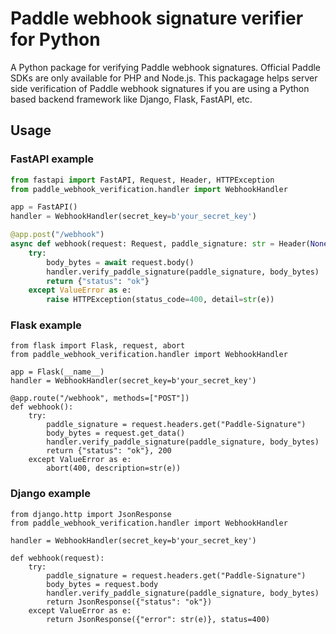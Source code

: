 # Paddle webhook signature verifier for Python
A Python package for verifying Paddle webhook signatures. Official Paddle SDKs are only available for PHP and Node.js. This packagage helps server side verification of Paddle webhook signatures if you are using a Python based backend framework like Django, Flask, FastAPI, etc.

## Usage
### FastAPI example
```Python
from fastapi import FastAPI, Request, Header, HTTPException
from paddle_webhook_verification.handler import WebhookHandler

app = FastAPI()
handler = WebhookHandler(secret_key=b'your_secret_key')

@app.post("/webhook")
async def webhook(request: Request, paddle_signature: str = Header(None)):
    try:
        body_bytes = await request.body()
        handler.verify_paddle_signature(paddle_signature, body_bytes)
        return {"status": "ok"}
    except ValueError as e:
        raise HTTPException(status_code=400, detail=str(e))
```
### Flask example
```
from flask import Flask, request, abort
from paddle_webhook_verification.handler import WebhookHandler

app = Flask(__name__)
handler = WebhookHandler(secret_key=b'your_secret_key')

@app.route("/webhook", methods=["POST"])
def webhook():
    try:
        paddle_signature = request.headers.get("Paddle-Signature")
        body_bytes = request.get_data()
        handler.verify_paddle_signature(paddle_signature, body_bytes)
        return {"status": "ok"}, 200
    except ValueError as e:
        abort(400, description=str(e))
```
### Django example
```
from django.http import JsonResponse
from paddle_webhook_verification.handler import WebhookHandler

handler = WebhookHandler(secret_key=b'your_secret_key')

def webhook(request):
    try:
        paddle_signature = request.headers.get("Paddle-Signature")
        body_bytes = request.body
        handler.verify_paddle_signature(paddle_signature, body_bytes)
        return JsonResponse({"status": "ok"})
    except ValueError as e:
        return JsonResponse({"error": str(e)}, status=400)
```
